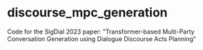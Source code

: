 # discourse_mpc_generation

Code for the SigDial 2023 paper: "Transformer-based Multi-Party Conversation Generation using Dialogue Discourse Acts Planning"
